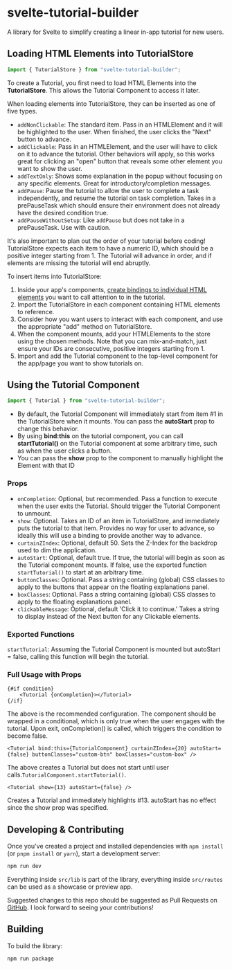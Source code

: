 # svelte-tutorial-builder

A library for Svelte to simplify creating a linear in-app tutorial for new users.

## Loading HTML Elements into TutorialStore
```javascript
import { TutorialStore } from "svelte-tutorial-builder";
```
To create a Tutorial, you first need to load HTML Elements into the **TutorialStore**. This allows the Tutorial Component to access it later.

When loading elements into TutorialStore, they can be inserted as one of five types.

* `addNonClickable`: The standard item. Pass in an HTMLElement and it will be highlighted to the user. When finished, the user clicks the "Next" button to advance.
* `addClickable`: Pass in an HTMLElement, and the user will have to click on it to advance the tutorial. Other behaviors will apply, so this works great for clicking an "open" button that reveals some other element you want to show the user.
* `addTextOnly`: Shows some explanation in the popup without focusing on any specific elements. Great for introductory/completion messages.
* `addPause`: Pause the tutorial to allow the user to complete a task independently, and resume the tutorial on task completion. Takes in a prePauseTask which should ensure their environment does not already have the desired condition true.
* `addPauseWithoutSetup`: Like `addPause` but does not take in a prePauseTask. Use with caution. 

It's also important to plan out the order of your tutorial before coding! TutorialStore expects each item to have a numeric ID, which should be a positive integer starting from 1. The Tutorial will advance in order, and if elements are missing the tutorial will end abruptly.

To insert items into TutorialStore:

1. Inside your app's components, [create bindings to individual HTML elements](https://learn.svelte.dev/tutorial/bind-this) you want to call attention to in the tutorial.
2. Import the TutorialStore in each component containing HTML elements to reference.
3. Consider how you want users to interact with each component, and use the appropriate "add" method on TutorialStore.
4. When the component mounts, add your HTMLElements to the store using the chosen methods. Note that you can mix-and-match, just ensure your IDs are consecutive, positive integers starting from 1.
5. Import and add the Tutorial component to the top-level component for the app/page you want to show tutorials on.

## Using the Tutorial Component
```javascript
import { Tutorial } from "svelte-tutorial-builder";
```
* By default, the Tutorial Component will immediately start from item #1 in the TutorialStore when it mounts. You can pass the **autoStart** prop to change this behavior.
* By using **bind:this** on the tutorial component, you can call **startTutorial()** on the Tutorial component at some arbitrary time, such as when the user clicks a button.
* You can pass the **show** prop to the component to manually highlight the Element with that ID

### Props
* `onCompletion`: Optional, but recommended. Pass a function to execute when the user exits the Tutorial. Should trigger the Tutorial Component to unmount.
* `show`: Optional. Takes an ID of an item in TutorialStore, and immediately puts the tutorial to that item. Provides no way for user to advance, so ideally this will use a binding to provide another way to advance.
* `curtainZIndex`: Optional, default 50. Sets the Z-Index for the backdrop used to dim the application.
* `autoStart`: Optional, default true. If true, the tutorial will begin as soon as the Tutorial component mounts. If false, use the exported function `startTutorial()` to start at an arbitrary time.
* `buttonClasses`: Optional. Pass a string containing (global) CSS classes to apply to the buttons that appear on the floating explanations panel.
* `boxClasses`: Optional. Pass a string containing (global) CSS classes to apply to the floating explanations panel.
* `clickableMessage`: Optional, default 'Click it to continue.' Takes a string to display instead of the Next button for any Clickable elements.

### Exported Functions

`startTutorial`: Assuming the Tutorial Component is mounted but autoStart = false, calling this function will begin the tutorial.

### Full Usage with Props

```svelte
{#if condition}
    <Tutorial {onCompletion}></Tutorial>
{/if}
```
The above is the recommended configuration. The component should be wrapped in a conditional, which is only true when the user engages with the tutorial. Upon exit, onCompletion() is called, which triggers the condition to become false.

```svelte
<Tutorial bind:this={TutorialComponent} curtainZIndex={20} autoStart={false} buttonClasses="custom-btn" boxClasses="custom-box" />
```
The above creates a Tutorial but does not start until user calls.`TutorialComponent.startTutorial()`.

```svelte
<Tutorial show={13} autoStart={false} />
```
Creates a Tutorial and immediately highlights #13. autoStart has no effect since the show prop was specified.

## Developing & Contributing

Once you've created a project and installed dependencies with `npm install` (or `pnpm install` or `yarn`), start a development server:

```bash
npm run dev
```

Everything inside `src/lib` is part of the library, everything inside `src/routes` can be used as a showcase or preview app.

Suggested changes to this repo should be suggested as Pull Requests on [GitHub](https://github.com/spfncer/svelte-tutorial-builder). I look forward to seeing your contributions!

## Building

To build the library:

```bash
npm run package
```
